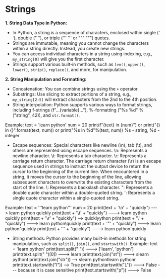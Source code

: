 # Strings

**1. String Data Type in Python:**

- In Python, a string is a sequence of characters, enclosed within single (' '), double (" "), or triple (''' ''' or """ """) quotes.
- Strings are immutable, meaning you cannot change the characters within a string directly. Instead, you create new strings.
- You can access individual characters in a string using indexing, e.g., `my_string[0]` will give you the first character.
- Strings support various built-in methods, such as `len()`, `upper()`, `lower()`, `strip()`, `replace()`, and more, for manipulation.

**2. String Manipulation and Formatting:**

- Concatenation: You can combine strings using the `+` operator.
- Substrings: Use slicing to extract portions of a string, e.g., `my_string[2:5]` will extract characters from the 2nd to the 4th position.
- String interpolation: Python supports various ways to format strings, including f-strings (f"...{variable}..."), %-formatting ("%s %d" % ("string", 42)), and `str.format()`.

Example:
text = 'learn python'
num = 20
print(f"{text} in {num}")   or   print("{} in {}".format(text, num))  or  print("%s in %d"%(text, num))
%s - string, %d - integer

- Escape sequences: Special characters like newline (\n), tab (\t), and others are represented using escape sequences.
\n: Represents a newline character.
\t: Represents a tab character.
\r: Represents a carriage return character. The carriage return character (\r) is an escape sequence used in strings to instruct the output device to return the cursor to the beginning of the current line. When encountered in a string, it moves the cursor to the beginning of the line, allowing subsequent characters to overwrite the existing characters from the start of the line.
\\: Represents a backslash character.
\": Represents a double quote character within a double-quoted string.
\': Represents a single quote character within a single-quoted string.

Example:
text = '''learn python'''
num = 20
print(text + '\n' + "quickly")    ---> learn python
                                        quickly 
print(text + '\t' + "quickly")    ---> learn python    quickly
print(text + '\r' + "quickly")    --> quicklyython
print(text + '\\' + "quickly")   ---> learn python\quickly
print(text + '\"' + "quickly")   ---> learn python"quickly
print(text + '\'' + "quickly")   ---> learn python'quickly

- String methods: Python provides many built-in methods for string manipulation, such as `split()`, `join()`, and `startswith()`.
Example:
text = 'learn python'
print(text.split(" "))   ---> ['learn', 'python']
print(text.split(" ")[0]) ---> learn
print(text.join("st"))  ---> slearn pythont
print(text.join("str"))  --> slearn pythontlearn pythonr
print(text.startswith("l"))   --> True
print(text.startswith("L"))   ---> False    --- because it is case sensitive
print(text.startswith("p"))   ---> False